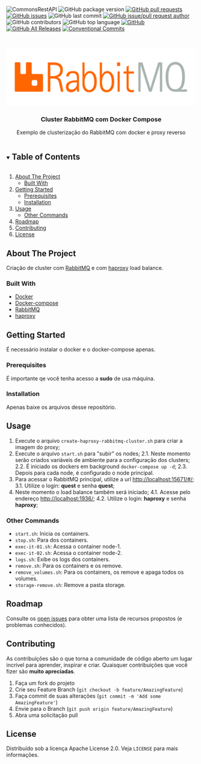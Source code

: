 ![CommonsRestAPI](https://github.com/danielso2007/cluster_rabbitmq_docker_compose/workflows/CommonsRestAPI/badge.svg)
![GitHub package version](https://img.shields.io/github/package-json/v/danielso2007/cluster_rabbitmq_docker_compose.svg)
[![GitHub pull requests](https://img.shields.io/github/issues-pr-raw/danielso2007/cluster_rabbitmq_docker_compose.svg)](https://github.com/danielso2007/cluster_rabbitmq_docker_compose/pulls)
[![GitHub issues](https://img.shields.io/github/issues/danielso2007/cluster_rabbitmq_docker_compose.svg)](https://github.com/danielso2007/cluster_rabbitmq_docker_compose/issues?q=is%3Aopen+is%3Aissue)
![GitHub last commit](https://img.shields.io/github/last-commit/danielso2007/cluster_rabbitmq_docker_compose.svg)
[![GitHub issue/pull request author](https://img.shields.io/github/issues/detail/u/danielso2007/cluster_rabbitmq_docker_compose/1.svg)](https://github.com/danielso2007/cluster_rabbitmq_docker_compose/pulls)
![GitHub contributors](https://img.shields.io/github/contributors/danielso2007/cluster_rabbitmq_docker_compose.svg)
![GitHub top language](https://img.shields.io/github/languages/top/danielso2007/cluster_rabbitmq_docker_compose.svg)
[![GitHub](https://img.shields.io/github/license/danielso2007/cluster_rabbitmq_docker_compose.svg)](https://github.com/danielso2007/cluster_rabbitmq_docker_compose)
[![GitHub All Releases](https://img.shields.io/github/downloads/danielso2007/cluster_rabbitmq_docker_compose/total.svg)](https://github.com/danielso2007/cluster_rabbitmq_docker_compose/archive/master.zip)
[![Conventional Commits](https://img.shields.io/badge/Conventional%20Commits-1.0.0-yellow.svg)](https://conventionalcommits.org)

<!-- PROJECT LOGO -->
<br />
<p align="center">
  <a href="https://github.com/danielso2007/cluster_rabbitmq_docker_compose">
    <img src="images/rabbitmq-logo.png" alt="Logo">
  </a>

  <h3 align="center">Cluster RabbitMQ com Docker Compose</h3>

  <p align="center">
    Exemplo de clusterização do RabbitMQ com docker e proxy reverso
  </p>
</p>

<!-- TABLE OF CONTENTS -->
<details open="open">
  <summary><h2 style="display: inline-block">Table of Contents</h2></summary>
  <ol>
    <li>
      <a href="#about-the-project">About The Project</a>
      <ul>
        <li><a href="#built-with">Built With</a></li>
      </ul>
    </li>
    <li>
      <a href="#getting-started">Getting Started</a>
      <ul>
        <li><a href="#prerequisites">Prerequisites</a></li>
        <li><a href="#installation">Installation</a></li>
      </ul>
    </li>
    <li><a href="#usage">Usage</a>
     <ul>
        <li><a href="#other-commands">Other Commands</a></li>
      </ul>
    </li>
    <li><a href="#roadmap">Roadmap</a></li>
    <li><a href="#contributing">Contributing</a></li>
    <li><a href="#license">License</a></li>
  </ol>
</details>

<!-- ABOUT THE PROJECT -->

## About The Project

Criação de cluster com [RabbitMQ](https://www.rabbitmq.com/trademark-guidelines.html) e com [haproxy](http://www.haproxy.org/) load balance.

### Built With

- [Docker](https://www.docker.com/)
- [Docker-compose](https://docs.docker.com/compose/)
- [RabbitMQ](https://www.rabbitmq.com/trademark-guidelines.html)
- [haproxy](http://www.haproxy.org/)

<!-- GETTING STARTED -->

## Getting Started

É necessário instalar o docker e o docker-compose apenas.

### Prerequisites

É importante qe você tenha acesso a **sudo** de usa máquina.

### Installation

Apenas baixe os arquivos desse repositório.

<!-- USAGE EXAMPLES -->

## Usage

1. Execute o arquivo `create-haproxy-rabbitmq-cluster.sh` para criar a imagem do proxy;
2. Execute o arquivo `start.sh` para "subir" os nodes;
   2.1. Neste momento serão criados variáveis de ambiente para a configuração dos clusters;
   2.2. É iniciado os dockers em background `docker-compose up -d`;
   2.3. Depois para cada node, é configurado o node principal.
3. Para acessar o RabbitMQ principal, utilize a url [http://localhost:15671/#/](http://localhost:15671/#/);
   3.1. Utilize o login: **quest** e senha **quest**;
4. Neste momento o load balance também será iniciado;
   4.1. Acesse pelo endereço [http://localhost:1936/](http://localhost:1936/);
   4.2. Utilize o login: **haproxy** e senha **haproxy**;

### Other Commands

- `start.sh`: Inicia os containers.
- `stop.sh`: Para dos containers.
- `exec-it-01.sh`: Acessa o container node-1.
- `exec-it-02.sh`: Acessa o container node-2.
- `logs.sh`: Exibe os logs dos containers.
- `remove.sh`: Para os containers e os remove.
- `remove_volumes.sh`: Para os containers, os remove e apaga todos os volumes.
- `storage-remove.sh`: Remove a pasta storage.

<!-- ROADMAP -->

## Roadmap

Consulte os [open issues](https://github.com/danielso2007/cluster_rabbitmq_docker_compose/issues) para obter uma lista de recursos propostos (e problemas conhecidos).

<!-- CONTRIBUTING -->

## Contributing

As contribuições são o que torna a comunidade de código aberto um lugar incrível para aprender, inspirar e criar. Quaisquer contribuições que você fizer são **muito apreciadas**.

1. Faça um fork do projeto
2. Crie seu Feature Branch (`git checkout -b feature/AmazingFeature`)
3. Faça commit de suas alterações (`git commit -m 'Add some AmazingFeature'`)
4. Envie para o Branch (`git push origin feature/AmazingFeature`)
5. Abra uma solicitação pull

<!-- LICENSE -->

## License

Distribuído sob a licença Apache License 2.0. Veja `LICENSE` para mais informações.

